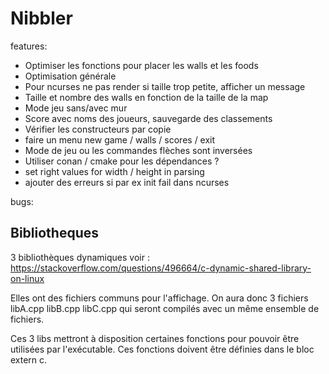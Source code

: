 # Nibbler

features:

- Optimiser les fonctions pour placer les walls et les foods
- Optimisation générale
- Pour ncurses ne pas render si taille trop petite, afficher un message
- Taille et nombre des walls en fonction de la taille de la map
- Mode jeu sans/avec mur
- Score avec noms des joueurs, sauvegarde des classements
- Vérifier les constructeurs par copie
- faire un menu new game / walls / scores / exit
- Mode de jeu ou les commandes flèches sont inversées
- Utiliser conan / cmake pour les dépendances ?
- set right values for width / height in parsing
- ajouter des erreurs si par ex init fail dans ncurses

bugs:

## Bibliotheques

3 bibliothèques dynamiques voir :
https://stackoverflow.com/questions/496664/c-dynamic-shared-library-on-linux

Elles ont des fichiers communs pour l'affichage.
On aura donc 3 fichiers libA.cpp libB.cpp libC.cpp qui seront compilés avec un même ensemble de fichiers.

Ces 3 libs mettront à disposition certaines fonctions pour pouvoir être utilisées par l'exécutable. Ces fonctions doivent être définies dans le bloc extern c.
